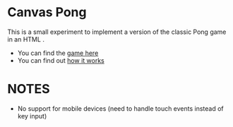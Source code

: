 Canvas Pong
===========

This is a small experiment to implement a version of the classic Pong game in an HTML <canvas>.

 * You can find the [game here](https://codeincomplete.com/5/15/2011/javascript_pong/demo.html)
 * You can find out [how it works](http://codeincomplete.com/5/14/2011/javascript_pong)

NOTES
=====

 * No support for mobile devices (need to handle touch events instead of key input)
